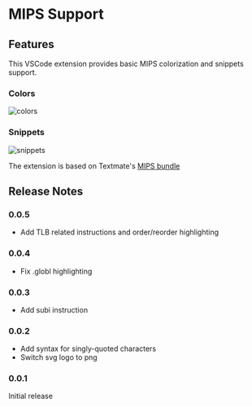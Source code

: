 # MIPS Support

## Features
This VSCode extension provides basic MIPS colorization and snippets support.

### Colors
![colors](https://github.com/kdarkhan/vscode-mips-support/raw/master/images/vscode-mips-colors.png)

### Snippets
![snippets](https://github.com/kdarkhan/vscode-mips-support/raw/master/images/vscode-mips-snippets.png)

The extension is based on Textmate's [MIPS bundle](https://github.com/textmate/mips.tmbundle)

## Release Notes

### 0.0.5

* Add TLB related instructions and order/reorder highlighting

### 0.0.4

* Fix .globl highlighting

### 0.0.3

* Add subi instruction

### 0.0.2

* Add syntax for singly-quoted characters
* Switch svg logo to png

### 0.0.1

Initial release
